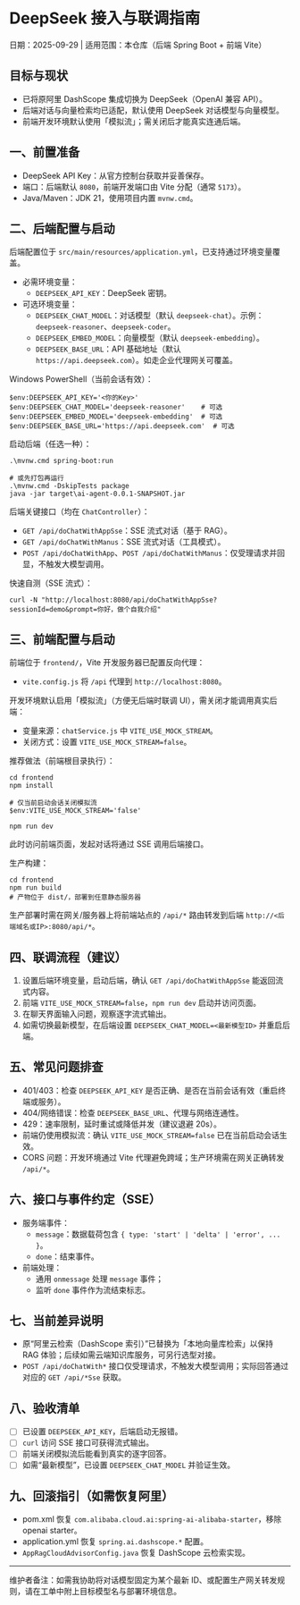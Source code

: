 # DeepSeek 接入与联调指南

日期：2025-09-29  |  适用范围：本仓库（后端 Spring Boot + 前端 Vite）

## 目标与现状
- 已将原阿里 DashScope 集成切换为 DeepSeek（OpenAI 兼容 API）。
- 后端对话与向量检索均已适配，默认使用 DeepSeek 对话模型与向量模型。
- 前端开发环境默认使用「模拟流」；需关闭后才能真实连通后端。

## 一、前置准备
- DeepSeek API Key：从官方控制台获取并妥善保存。
- 端口：后端默认 `8080`，前端开发端口由 Vite 分配（通常 `5173`）。
- Java/Maven：JDK 21，使用项目内置 `mvnw.cmd`。

## 二、后端配置与启动
后端配置位于 `src/main/resources/application.yml`，已支持通过环境变量覆盖。

- 必需环境变量：
  - `DEEPSEEK_API_KEY`：DeepSeek 密钥。
- 可选环境变量：
  - `DEEPSEEK_CHAT_MODEL`：对话模型（默认 `deepseek-chat`）。示例：`deepseek-reasoner`、`deepseek-coder`。
  - `DEEPSEEK_EMBED_MODEL`：向量模型（默认 `deepseek-embedding`）。
  - `DEEPSEEK_BASE_URL`：API 基础地址（默认 `https://api.deepseek.com`）。如走企业代理网关可覆盖。

Windows PowerShell（当前会话有效）：
```
$env:DEEPSEEK_API_KEY='<你的Key>'
$env:DEEPSEEK_CHAT_MODEL='deepseek-reasoner'    # 可选
$env:DEEPSEEK_EMBED_MODEL='deepseek-embedding'  # 可选
$env:DEEPSEEK_BASE_URL='https://api.deepseek.com'  # 可选
```

启动后端（任选一种）：
```
.\mvnw.cmd spring-boot:run

# 或先打包再运行
.\mvnw.cmd -DskipTests package
java -jar target\ai-agent-0.0.1-SNAPSHOT.jar
```

后端关键接口（均在 `ChatController`）：
- `GET /api/doChatWithAppSse`：SSE 流式对话（基于 RAG）。
- `GET /api/doChatWithManus`：SSE 流式对话（工具模式）。
- `POST /api/doChatWithApp`、`POST /api/doChatWithManus`：仅受理请求并回显，不触发大模型调用。

快速自测（SSE 流式）：
```
curl -N "http://localhost:8080/api/doChatWithAppSse?sessionId=demo&prompt=你好，做个自我介绍"
```

## 三、前端配置与启动
前端位于 `frontend/`，Vite 开发服务器已配置反向代理：
- `vite.config.js` 将 `/api` 代理到 `http://localhost:8080`。

开发环境默认启用「模拟流」（方便无后端时联调 UI），需关闭才能调用真实后端：
- 变量来源：`chatService.js` 中 `VITE_USE_MOCK_STREAM`。
- 关闭方式：设置 `VITE_USE_MOCK_STREAM=false`。

推荐做法（前端根目录执行）：
```
cd frontend
npm install

# 仅当前启动会话关闭模拟流
$env:VITE_USE_MOCK_STREAM='false'

npm run dev
```

此时访问前端页面，发起对话将通过 SSE 调用后端接口。

生产构建：
```
cd frontend
npm run build
# 产物位于 dist/，部署到任意静态服务器
```
生产部署时需在网关/服务器上将前端站点的 `/api/*` 路由转发到后端 `http://<后端域名或IP>:8080/api/*`。

## 四、联调流程（建议）
1) 设置后端环境变量，启动后端，确认 `GET /api/doChatWithAppSse` 能返回流式内容。
2) 前端 `VITE_USE_MOCK_STREAM=false`，`npm run dev` 启动并访问页面。
3) 在聊天界面输入问题，观察逐字流式输出。
4) 如需切换最新模型，在后端设置 `DEEPSEEK_CHAT_MODEL=<最新模型ID>` 并重启后端。

## 五、常见问题排查
- 401/403：检查 `DEEPSEEK_API_KEY` 是否正确、是否在当前会话有效（重启终端或服务）。
- 404/网络错误：检查 `DEEPSEEK_BASE_URL`、代理与网络连通性。
- 429：速率限制，延时重试或降低并发（建议退避 20s）。
- 前端仍使用模拟流：确认 `VITE_USE_MOCK_STREAM=false` 已在当前启动会话生效。
- CORS 问题：开发环境通过 Vite 代理避免跨域；生产环境需在网关正确转发 `/api/*`。

## 六、接口与事件约定（SSE）
- 服务端事件：
  - `message`：数据载荷包含 `{ type: 'start' | 'delta' | 'error', ... }`。
  - `done`：结束事件。
- 前端处理：
  - 通用 `onmessage` 处理 `message` 事件；
  - 监听 `done` 事件作为流结束标志。

## 七、当前差异说明
- 原“阿里云检索（DashScope 索引）”已替换为「本地向量库检索」以保持 RAG 体验；后续如需云端知识库服务，可另行选型对接。
- `POST /api/doChatWith*` 接口仅受理请求，不触发大模型调用；实际回答通过对应的 `GET /api/*Sse` 获取。

## 八、验收清单
- [ ] 已设置 `DEEPSEEK_API_KEY`，后端启动无报错。
- [ ] `curl` 访问 SSE 接口可获得流式输出。
- [ ] 前端关闭模拟流后能看到真实的逐字回答。
- [ ] 如需“最新模型”，已设置 `DEEPSEEK_CHAT_MODEL` 并验证生效。

## 九、回滚指引（如需恢复阿里）
- pom.xml 恢复 `com.alibaba.cloud.ai:spring-ai-alibaba-starter`，移除 openai starter。
- application.yml 恢复 `spring.ai.dashscope.*` 配置。
- `AppRagCloudAdvisorConfig.java` 恢复 DashScope 云检索实现。

---
维护者备注：如需我协助将对话模型固定为某个最新 ID、或配置生产网关转发规则，请在工单中附上目标模型名与部署环境信息。

